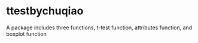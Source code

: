 # ttestbychuqiao

A package includes three functions, t-test function, attributes function, and boxplot function
